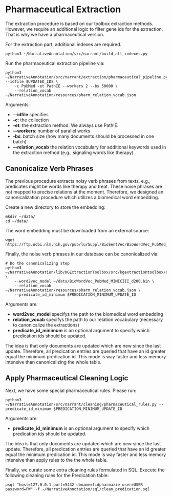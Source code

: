 # Pharmaceutical Extraction
The extraction procedure is based on our toolbox extraction methods.
However, we require an additional logic to filter gene ids for the extraction.
That is why we have a pharmaceutical version. 

For the extraction part, additional indexes are required.
```
python3 ~/NarrativeAnnotation/src/narrant/build_all_indexes.py
```


Run the pharmaceutical extraction pipeline via:
```
python3 ~/NarrativeAnnotation/src/narrant/extraction/pharmaceutical_pipeline.py --idfile $UPDATED_IDS \ 
    -c PubMed -et PathIE --workers 2 --bs 50000 \
    --relation_vocab ~/NarrativeAnnotation/resources/pharm_relation_vocab.json
```

Arguments:
- **--idfile** specifies 
- **-c**: the collection
- **-et**: the extraction method. We always use PathIE.
- **--workers**: number of parallel works
- **-bs**: batch size (how many documents should be processed in one batch)
- **--relation_vocab** the relation vocabulary for additional keywords used in the extraction method (e.g., signaling words like therapy).


## Canonicalize Verb Phrases
The previous procedure extracts noisy verb phrases from texts, e.g., predicates might be words like therapy and treat.
These noise phrases are not mapped to precise relations at the moment.
Therefore, we designed an canonicalization procedure which utilizes a biomedical word embedding.

Create a new directory to store the embedding:
```
mkdir ~/data/
cd ~/data/
```


The word embedding must be downloaded from an external source:
```
wget https://ftp.ncbi.nlm.nih.gov/pub/lu/Suppl/BioSentVec/BioWordVec_PubMed_MIMICIII_d200.bin 
```

Finally, the noise verb phrases in our database can be canonicalized via:
```
# Do the canonicalizing step
python3 ~/NarrativeAnnotation/lib/KGExtractionToolbox/src/kgextractiontoolbox/cleaning/canonicalize_predicates.py \
    --word2vec_model ~/data/BioWordVec_PubMed_MIMICIII_d200.bin \
    --relation_vocab ~/NarrativeAnnotation/resources/pharm_relation_vocab.json \
    --predicate_id_minimum $PREDICATION_MINIMUM_UPDATE_ID
```

Arguments are:
- **word2vec_model** specifys the path to the biomedical word embedding
- **relation_vocab** specifys the path to our relation vocabulary (necessary to canonicalize the extractions)
- **predicate_id_minimum** is an optional argument to specify which predication ids should be updated.

The idea is that only documents are updated which are new since the last update.
Therefore, all predication entries are queried that have an id greater equal the minimum predication id.
This mode is way faster and less memory intensive than canonicalizing the whole table.


## Apply Pharmaceutical Cleaning Logic
Next, we have some special pharmaceutical rules. 
Please run:
```
python3 ~/NarrativeAnnotation/src/narrant/cleaning/pharmaceutical_rules.py --predicate_id_minimum $PREDICATION_MINIMUM_UPDATE_ID
```

Arguments are:
- **predicate_id_minimum** is an optional argument to specify which predication ids should be updated.

The idea is that only documents are updated which are new since the last update.
Therefore, all predication entries are queried that have an id greater equal the minimum predication id.
This mode is way faster and less memory intensive than apply rules to the the whole table.


Finally, we curate some extra cleaning rules formulated in SQL. 
Execute the following cleaning rules for the Predication table:
```
psql "host=127.0.0.1 port=5432 dbname=fidpharmazie user=USER password=PW" -f ~/NarrativeAnnotation/sql/clean_predication.sql
```
